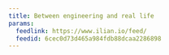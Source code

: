 ```yaml
---
title: Between engineering and real life
params:
  feedlink: https://www.ilian.io/feed/
  feedid: 6cec0d73d465a984fdb88dcaa2286898
---
```


